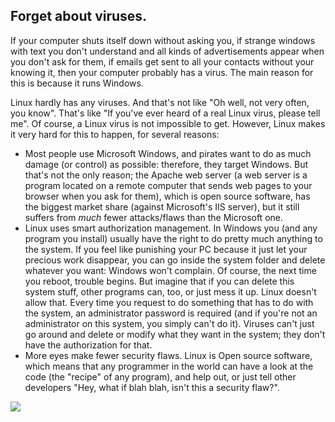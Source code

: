 <?php require("../../entete.php");?> <?php require("../../base.php");?> <?php require("../../fonctions.php");?>

<div id="corps">

<h2>Forget about viruses.</h2>

<p>If your computer shuts itself down without asking you, if strange 
windows with text you don't understand and all kinds of advertisements 
appear when you don't ask for them, if emails get sent to all your 
contacts without your knowing it, then your computer probably has a 
virus. The main reason for this is because it runs Windows.</p>

<p>Linux hardly has any viruses. And that's not like "Oh well, not very 
often, you know". That's like "If you've ever heard of a real Linux 
virus, please tell me". Of course, a Linux virus is not impossible to get.
However, Linux makes it very hard for this to happen, for several 
reasons:</p>

<ul>

<li>Most people use Microsoft Windows, and pirates want to do as much 
damage (or control) as possible: therefore, they target Windows. 
But that's not the only reason; the Apache web server (a web server is a 
program located on a remote computer that sends web pages to your 
browser when you ask for them), which is open source software,
has the biggest market share (against 
Microsoft's IIS server), but it still suffers from <i>much</i> fewer 
attacks/flaws than the Microsoft one.</li>

<li>Linux uses smart authorization management. In Windows you (and any 
program you install) usually have the right to do pretty much anything 
to the system. If you feel like punishing your PC because it just let 
your precious work disappear, you can go inside the system folder and 
delete whatever you want: Windows won't complain. Of course, the next 
time you reboot, trouble begins. But imagine that if you can delete this 
system stuff, other programs can, too, or just mess it up. Linux doesn't 
allow that. Every time you request to do something that has to do with 
the system, an administrator password is required (and if you're not an 
administrator on this system, you simply can't do it). Viruses can't 
just go around and delete or modify what they want in the system; they 
don't have the authorization for that.</li>

<li>More eyes make fewer security flaws. Linux is Open source software, which means that any 
programmer in the world can have a look at the code (the "recipe" of any program), and help out, 
or just tell other developers "Hey, what if blah blah, isn't this a security flaw?".</li>

</ul>

<img src="Images/viruses_thumb.png" />

</div>
</body>
</html>
